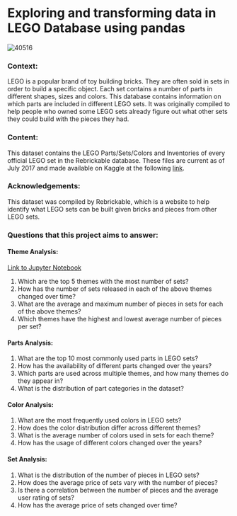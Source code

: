 # Exploring and transforming data in LEGO Database using pandas
![40516](https://github.com/lanhoang82/Data-Portfolio-1/assets/47191803/00472e33-7df1-4682-8bbf-904c39b54b95)

### Context:
LEGO is a popular brand of toy building bricks. They are often sold in sets in order to build a specific object. Each set contains a number of parts in different shapes, sizes and colors. This database contains information on which parts are included in different LEGO sets. It was originally compiled to help people who owned some LEGO sets already figure out what other sets they could build with the pieces they had.

### Content:
This dataset contains the LEGO Parts/Sets/Colors and Inventories of every official LEGO set in the Rebrickable database. These files are current as of July 2017 and made available on Kaggle at the following [link](https://www.kaggle.com/datasets/rtatman/lego-database). 

### Acknowledgements:
This dataset was compiled by Rebrickable, which is a website to help identify what LEGO sets can be built given bricks and pieces from other LEGO sets.

### Questions that this project aims to answer:

#### Theme Analysis: 
[Link to Jupyter Notebook](https://github.com/lanhoang82/Data-Portfolio-1/blob/main/5.%20Python%20-%20pandas%20-%20Data%20Manipulation/LEGO%20Database%20-%20Theme%20Analysis.ipynb)

1. Which are the top 5 themes with the most number of sets?
2. How has the number of sets released in each of the above themes changed over time?
3. What are the average and maximum number of pieces in sets for each of the above themes?
4. Which themes have the highest and lowest average number of pieces per set?

#### Parts Analysis:

1. What are the top 10 most commonly used parts in LEGO sets?
2. How has the availability of different parts changed over the years?
3. Which parts are used across multiple themes, and how many themes do they appear in?
4. What is the distribution of part categories in the dataset?

#### Color Analysis:

1. What are the most frequently used colors in LEGO sets?
2. How does the color distribution differ across different themes?
3. What is the average number of colors used in sets for each theme?
4. How has the usage of different colors changed over the years?

#### Set Analysis:

1. What is the distribution of the number of pieces in LEGO sets?
2. How does the average price of sets vary with the number of pieces?
3. Is there a correlation between the number of pieces and the average user rating of sets?
4. How has the average price of sets changed over time?
